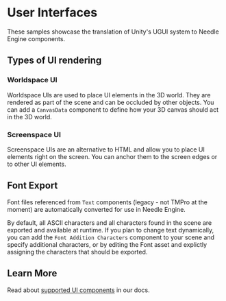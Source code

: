 # User Interfaces

These samples showcase the translation of Unity's UGUI system to Needle Engine components. 

## Types of UI rendering

### Worldspace UI
Worldspace UIs are used to place UI elements in the 3D world. They are rendered as part of the scene and can be occluded by other objects. 
You can add a `CanvasData` component to define how your 3D canvas should act in the 3D world.

### Screenspace UI
Screenspace UIs are an alternative to HTML and allow you to place UI elements right on the screen. You can anchor them to the screen edges or to other UI elements.  

## Font Export
Font files referenced from `Text` components (legacy - not TMPro at the moment) are automatically converted for use in Needle Engine.

By default, all ASCII characters and all characters found in the scene are exported and available at runtime. If you plan to change text dynamically, you can add the `Font Addition Characters` component to your scene and specify additional characters, or by editing the Font asset and explictly assigning the characters that should be exported.  

## Learn More

Read about [supported UI components](https://engine.needle.tools/docs/component-reference.html#ui) in our docs.